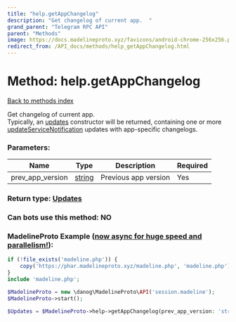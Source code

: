 ```yaml
---
title: "help.getAppChangelog"
description: "Get changelog of current app.  "
grand_parent: "Telegram RPC API"
parent: "Methods"
image: https://docs.madelineproto.xyz/favicons/android-chrome-256x256.png
redirect_from: /API_docs/methods/help_getAppChangelog.html
---
```

# Method: help.getAppChangelog
[Back to methods index](index.html)



Get changelog of current app.  
Typically, an [updates](../constructors/updates.html) constructor will be returned, containing one or more [updateServiceNotification](../constructors/updateServiceNotification.html) updates with app-specific changelogs.

### Parameters:

| Name     |    Type       | Description | Required |
|----------|---------------|-------------|----------|
|prev\_app\_version|[string](/API_docs/types/string.html) | Previous app version | Yes|


### Return type: [Updates](/API_docs/types/Updates.html)

### Can bots use this method: **NO**


### MadelineProto Example ([now async for huge speed and parallelism!](https://docs.madelineproto.xyz/docs/ASYNC.html)):


```php
if (!file_exists('madeline.php')) {
    copy('https://phar.madelineproto.xyz/madeline.php', 'madeline.php');
}
include 'madeline.php';

$MadelineProto = new \danog\MadelineProto\API('session.madeline');
$MadelineProto->start();

$Updates = $MadelineProto->help->getAppChangelog(prev_app_version: 'string', );
```

